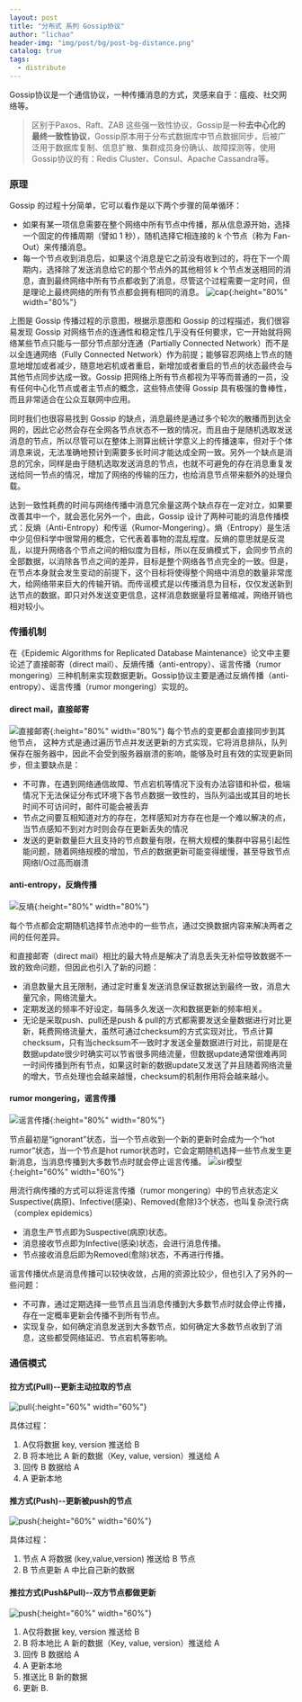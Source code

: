 ```yaml
---
layout: post
title: "分布式 系列 Gossip协议"
author: "lichao"
header-img: "img/post/bg/post-bg-distance.png"
catalog: true
tags:
  - distribute
---
```


Gossip协议是一个通信协议，一种传播消息的方式，灵感来自于：瘟疫、社交网络等。

> 区别于Paxos、Raft、ZAB 这些强一致性协议，Gossip是一种**去中心化的最终一致性协议**，Gossip原本用于分布式数据库中节点数据同步，后被广泛用于数据库复制、信息扩散、集群成员身份确认、故障探测等，使用Gossip协议的有：Redis Cluster、Consul、Apache Cassandra等。

### 原理

Gossip 的过程十分简单，它可以看作是以下两个步骤的简单循环：

- 如果有某一项信息需要在整个网络中所有节点中传播，那从信息源开始，选择一个固定的传播周期（譬如 1 秒），随机选择它相连接的 k 个节点（称为 Fan-Out）来传播消息。
- 每一个节点收到消息后，如果这个消息是它之前没有收到过的，将在下一个周期内，选择除了发送消息给它的那个节点外的其他相邻 k 个节点发送相同的消息，直到最终网络中所有节点都收到了消息，尽管这个过程需要一定时间，但是理论上最终网络的所有节点都会拥有相同的消息。
![cap](/img/post/mysql/gossip.0eb19e80.gif){:height="80%" width="80%"}

上图是 Gossip 传播过程的示意图，根据示意图和 Gossip 的过程描述，我们很容易发现 Gossip 对网络节点的连通性和稳定性几乎没有任何要求，它一开始就将网络某些节点只能与一部分节点部分连通（Partially Connected Network）而不是以全连通网络（Fully Connected Network）作为前提；能够容忍网络上节点的随意地增加或者减少，随意地宕机或者重启，新增加或者重启的节点的状态最终会与其他节点同步达成一致。Gossip 把网络上所有节点都视为平等而普通的一员，没有任何中心化节点或者主节点的概念，这些特点使得 Gossip 具有极强的鲁棒性，而且非常适合在公众互联网中应用。

同时我们也很容易找到 Gossip 的缺点，消息最终是通过多个轮次的散播而到达全网的，因此它必然会存在全网各节点状态不一致的情况，而且由于是随机选取发送消息的节点，所以尽管可以在整体上测算出统计学意义上的传播速率，但对于个体消息来说，无法准确地预计到需要多长时间才能达成全网一致。另外一个缺点是消息的冗余，同样是由于随机选取发送消息的节点，也就不可避免的存在消息重复发送给同一节点的情况，增加了网络的传输的压力，也给消息节点带来额外的处理负载。

达到一致性耗费的时间与网络传播中消息冗余量这两个缺点存在一定对立，如果要改善其中一个，就会恶化另外一个，由此，Gossip 设计了两种可能的消息传播模式：反熵（Anti-Entropy）和传谣（Rumor-Mongering）。熵（Entropy）是生活中少见但科学中很常用的概念，它代表着事物的混乱程度。反熵的意思就是反混乱，以提升网络各个节点之间的相似度为目标，所以在反熵模式下，会同步节点的全部数据，以消除各节点之间的差异，目标是整个网络各节点完全的一致。但是，在节点本身就会发生变动的前提下，这个目标将使得整个网络中消息的数量非常庞大，给网络带来巨大的传输开销。而传谣模式是以传播消息为目标，仅仅发送新到达节点的数据，即只对外发送变更信息，这样消息数据量将显著缩减，网络开销也相对较小。

### 传播机制

在《Epidemic Algorithms for Replicated Database Maintenance》论文中主要论述了直接邮寄（direct mail）、反熵传播（anti-entropy）、谣言传播（rumor mongering）三种机制来实现数据更新。Gossip协议主要是通过反熵传播（anti-entropy）、谣言传播（rumor mongering）实现的。

#### direct mail，直接邮寄

![直接邮寄](/img/post/mysql/直接邮寄.PNG){:height="80%" width="80%"}
每个节点的变更都会直接同步到其他节点， 这种方式是通过遍历节点并发送更新的方式实现，它将消息排队，队列保存在服务器中，因此不会受到服务器崩溃的影响，能够及时且有效的实现更新同步，但主要缺点是：

- 不可靠，在遇到网络通信故障、节点宕机等情况下没有办法容错和补偿，极端情况下无法保证分布式环境下各节点数据一致性的，当队列溢出或其目的地长时间不可访问时，邮件可能会被丢弃
- 节点之间要互相知道对方的存在，怎样感知对方存在也是一个难以解决的点，当节点感知不到对方时则会存在更新丢失的情况
- 发送的更新数量巨大且支持的节点数量有限，在稍大规模的集群中容易引起性能问题，随着网络规模的增加，节点的数据更新可能变得缓慢，甚至导致节点网络I/O过高而崩溃

#### anti-entropy，反熵传播

![反墒](/img/post/mysql/反墒.PNG){:height="80%" width="80%"}

每个节点都会定期随机选择节点池中的一些节点，通过交换数据内容来解决两者之间的任何差异。

和直接邮寄（direct mail）相比的最大特点是解决了消息丢失无补偿导致数据不一致的致命问题，但因此也引入了新的问题：

- 消息数量大且无限制，通过定时重复发送消息保证数据达到最终一致，消息大量冗余，网络流量大。
- 定期发送的频率不好设定，每隔多久发送一次和数据更新的频率相关。
- 无论是采取push、pull还是push & pull的方式都需要发送全量数据进行对比更新，耗费网络流量大，虽然可通过checksum的方式实现对比，节点计算checksum，只有当checksum不一致时才发送全量数据进行对比，前提是在数据update很少时确实可以节省很多网络流量，但数据update通常很难再同一时间传播到所有节点，如果这时新的数据update又发送了并且随着网络流量的增大，节点处理也会越来越慢，checksum的机制作用将会越来越小。

#### rumor mongering，谣言传播

![谣言传播](/img/post/mysql/谣言传播.PNG){:height="80%" width="80%"}

节点最初是“ignorant”状态，当一个节点收到一个新的更新时会成为一个“hot rumor”状态，当一个节点是hot rumor状态时，它会定期随机选择一些节点发生更新消息，当消息传播到大多数节点时就会停止谣言传播。
![sir模型](/img/post/mysql/sir模型.PNG){:height="60%" width="60%"}

用流行病传播的方式可以将谣言传播（rumor mongering）中的节点状态定义Suspective(病原)、Infective(感染)、Removed(愈除)3个状态，也叫复杂流行病（complex epidemics）

- 消息生产节点即为Suspective(病原)状态。
- 消息接收节点即为Infective(感染)状态，会进行消息传播。
- 节点接收消息后即为Removed(愈除)状态，不再进行传播。

谣言传播优点是消息传播可以较快收敛，占用的资源比较少，但也引入了另外的一些问题：

- 不可靠，通过定期选择一些节点且当消息传播到大多数节点时就会停止传播，存在一定概率更新会传播不到所有节点。
- 实现复杂，如何确定消息发送到大多数节点，如何确定大多数节点收到了消息，这些都受网络延迟、节点宕机等影响。

### 通信模式

#### 拉方式(Pull)--更新主动拉取的节点

![pull](/img/post/mysql/pull.PNG){:height="60%" width="60%"}

具体过程：

1. A仅将数据 key, version 推送给 B
2. B 将本地比 A 新的数据（Key, value, version）推送给 A
3. 回传 B 数据给 A
4. A 更新本地

#### 推方式(Push)--更新被push的节点

![push](/img/post/mysql/push.PNG){:height="60%" width="60%"}

具体过程：

1. 节点 A 将数据 (key,value,version) 推送给 B 节点
2. B 节点更新 A 中比自己新的数据

#### 推拉方式(Push&Pull)--双方节点都做更新

![push](/img/post/mysql/pull&push.PNG){:height="60%" width="60%"}

1. A仅将数据 key, version 推送给 B
2. B 将本地比 A 新的数据（Key, value, version）推送给 A
3. 回传 B 数据给 A
4. A 更新本地
5. 推送比 B 新的数据
6. 更新 B.
